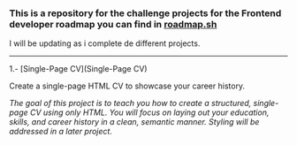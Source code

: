 
### This is a repository for the challenge projects for the Frontend developer roadmap you can find in [roadmap.sh](https://roadmap.sh/)

I will be updating as i complete de different projects.


------------

1.- [Single-Page CV](Single-Page CV)

Create a single-page HTML CV to showcase your career history.

*The goal of this project is to teach you how to create a structured, single-page CV using only HTML. You will focus on laying out your education, skills, and career history in a clean, semantic manner. Styling will be addressed in a later project.*
